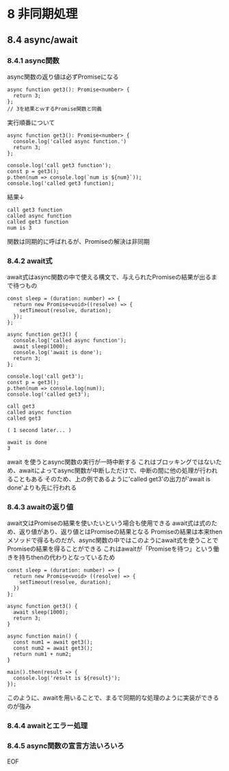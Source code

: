 # 8 非同期処理
## 8.4 async/await
### 8.4.1 async関数

async関数の返り値は必ずPromiseになる

```
async function get3(): Promise<number> {
  return 3;
};
// 3を結果とｗするPromise関数と同義
```

実行順番について

```
async function get3(): Promise<number> {
  console.log('called async function.')
  return 3;
};

console.log('call get3 function');
const p = get3();
p.then(num => console.log(`num is ${num}`));
console.log('called get3 function);
```

結果↓

```
call get3 function
called async function
called get3 function
num is 3
```

関数は同期的に呼ばれるが、Promiseの解決は非同期

### 8.4.2 await式

await式はasync関数の中で使える構文で、与えられたPromiseの結果が出るまで待つもの

```
const sleep = (duration: number) => {
  return new Promise<void>((resolve) => {
    setTimeout(resolve, duration);
  });
};

async function get3() {
  console.log('called async function');
  await sleep(1000);
  console.log('await is done');
  return 3;
};

console.log('call get3');
const p = get3();
p.then(num => console.log(num));
console.log('called get3');
```

```
call get3
called async function
called get3

( 1 second later... )

await is done
3
```

await を使うとasync関数の実行が一時中断する
これはブロッキングではないため、awaitによってasync関数が中断しただけで、中断の間に他の処理が行われることもある
そのため、上の例であるように'called get3'の出力が'await is done'よりも先に行われる


### 8.4.3 awaitの返り値

await文はPromiseの結果を使いたいという場合も使用できる
await式は式のため、返り値があり、返り値とはPromiseの結果となる
Promiseの結果は本来thenメソッドで得るものだが、async関数の中ではこのようにawait式を使うことでPromiseの結果を得ることができる
これはawaitが「Promiseを待つ」という働きを持ちthenの代わりとなっているため

```
const sleep = (duration: number) => {
  return new Promise<void> ((resolve) => {
    setTimeout(resolve, duration);
  })
};

async function get3() {
  await sleep(1000);
  return 3;
}

async function main() {
  const num1 = await get3();
  const num2 = await get3();
  return num1 + num2;
}

main().then(result => {
  console.log('result is ${result}');
}); 
```

このように、awaitを用いることで、まるで同期的な処理のように実装ができるのが強み

### 8.4.4 awaitとエラー処理






### 8.4.5 async関数の宣言方法いろいろ











EOF
